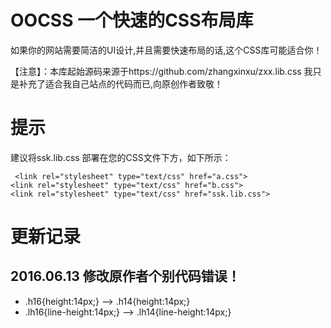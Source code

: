 # OOCSS 一个快速的CSS布局库

  如果你的网站需要简洁的UI设计,并且需要快速布局的话,这个CSS库可能适合你！
  
  【注意】：本库起始源码来源于https://github.com/zhangxinxu/zxx.lib.css 我只是补充了适合我自己站点的代码而已,向原创作者致敬！

# 提示
  建议将ssk.lib.css 部署在您的CSS文件下方，如下所示：
 
     <link rel="stylesheet" type="text/css" href="a.css">
    <link rel="stylesheet" type="text/css" href="b.css">
    <link rel="stylesheet" type="text/css" href="ssk.lib.css">
 
# 更新记录

## 2016.06.13 修改原作者个别代码错误！
  - .h16{height:14px;} --> .h14{height:14px;}
  - .lh16{line-height:14px;} --> .lh14{line-height:14px;}
 
 
 
  

